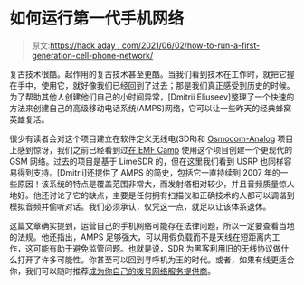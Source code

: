 # 如何运行第一代手机网络

> 原文:[https://hack aday . com/2021/06/02/how-to-run-a-first-generation-cell-phone-network/](https://hackaday.com/2021/06/02/how-to-run-a-first-generation-cell-phone-network/)

复古技术很酷。起作用的复古技术甚至更酷。当我们看到技术在工作时，就把它握在手中，使用它，就好像我们已经回到了过去；那是我们真正感受到历史的时候。为了帮助其他人创建他们自己的小时间异常，[Dmitrii Eliuseev]整理了一个快速的方法来创建自己的高级移动电话系统(AMPS)网络，它可以让一些昨天的经典蜂窝英雄复活。

很少有读者会对这个项目建立在软件定义无线电(SDR)和 [Osmocom-Analog](https://hackaday.com/2018/11/03/revive-that-old-analog-cell-phone-with-sdr/) 项目上感到惊讶，我们之前已经看到过[在 EMF Camp](https://hackaday.com/2018/08/30/gsm-phone-network-at-emf-camp-built-on-raspberry-pi-and-limesdr/) 使用这个项目创建一个更现代的 GSM 网络。过去的项目是基于 LimeSDR 的，但在这里我们看到 USRP 也同样容易得到支持。[Dmitrii]还提供了 AMPS 的简史，包括它一直持续到 2007 年的一些原因！该系统的特点是覆盖范围非常大，而发射塔相对较少，并且音频质量惊人地好。他还讨论了它的缺点，主要是任何拥有扫描仪和正确技术的人都可以调谐到模拟音频并偷听对话。我们必须承认，仅凭这一点，就足以让该体系退休。

这篇文章确实提到，运营自己的手机网络可能存在法律问题，所以一定要查看当地的法规。他还指出，AMPS 足够强大，可以用假负载而不是天线在短距离内工作，这可能有助于避免监管问题。也就是说，SDR 为黑客利用旧的无线协议做什么打开了许多可能性。你甚至可以回到寻呼机为王的时代。或者，如果有线更适合你，我们可以随时推荐[成为你自己的拨号网络服务提供商](https://hackaday.com/2020/05/30/build-your-own-dial-up-isp-now-with-modem-pool/)。